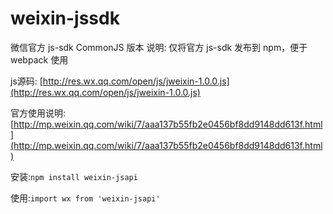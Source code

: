 # weixin-jssdk
微信官方 js-sdk CommonJS 版本
说明: 仅将官方 js-sdk 发布到 npm，便于 webpack 使用

js源码: [http://res.wx.qq.com/open/js/jweixin-1.0.0.js](http://res.wx.qq.com/open/js/jweixin-1.0.0.js)

官方使用说明: [http://mp.weixin.qq.com/wiki/7/aaa137b55fb2e0456bf8dd9148dd613f.html](http://mp.weixin.qq.com/wiki/7/aaa137b55fb2e0456bf8dd9148dd613f.html)

安装:`npm install weixin-jsapi`


使用:`import wx from 'weixin-jsapi'`